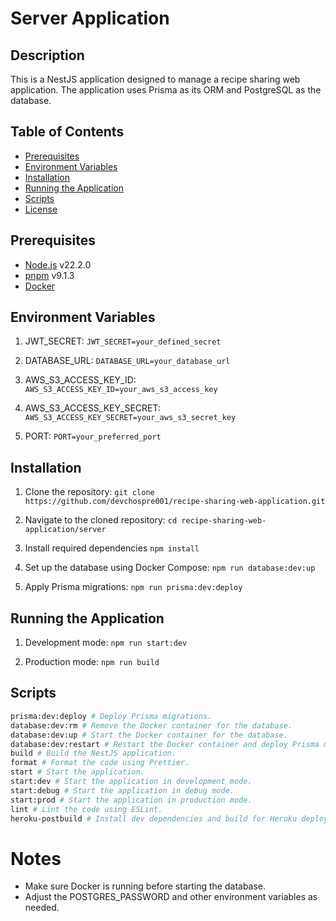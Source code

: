 # Server Application

## Description

This is a NestJS application designed to manage a recipe sharing web application. The application uses Prisma as its ORM and PostgreSQL as the database.

## Table of Contents

- [Prerequisites](#prerequisites)
- [Environment Variables](#environment-variables)
- [Installation](#installation)
- [Running the Application](#running-the-application)
- [Scripts](#scripts)
- [License](#license)

## Prerequisites

- [Node.js](https://nodejs.org/) v22.2.0
- [pnpm](https://pnpm.io/) v9.1.3
- [Docker](https://www.docker.com/)

## Environment Variables

1. JWT_SECRET:
```JWT_SECRET=your_defined_secret```

2. DATABASE_URL:
```DATABASE_URL=your_database_url```

3. AWS_S3_ACCESS_KEY_ID:
```AWS_S3_ACCESS_KEY_ID=your_aws_s3_access_key```

4. AWS_S3_ACCESS_KEY_SECRET:
```AWS_S3_ACCESS_KEY_SECRET=your_aws_s3_secret_key```

5. PORT:
```PORT=your_preferred_port```


## Installation

1. Clone the repository:
```git clone https://github.com/devchospre001/recipe-sharing-web-application.git```

2. Navigate to the cloned repository:
```cd recipe-sharing-web-application/server```

3. Install required dependencies
```npm install```

4. Set up the database using Docker Compose:
```npm run database:dev:up```

5. Apply Prisma migrations:
```npm run prisma:dev:deploy```

## Running the Application

1. Development mode:
```npm run start:dev```

2. Production mode:
```npm run build```

## Scripts
```bash
prisma:dev:deploy # Deploy Prisma migrations.
database:dev:rm # Remove the Docker container for the database.
database:dev:up # Start the Docker container for the database.
database:dev:restart # Restart the Docker container and deploy Prisma migrations.
build # Build the NestJS application.
format # Format the code using Prettier.
start # Start the application.
start:dev # Start the application in development mode.
start:debug # Start the application in debug mode.
start:prod # Start the application in production mode.
lint # Lint the code using ESLint.
heroku-postbuild # Install dev dependencies and build for Heroku deployment.
```

# Notes
- Make sure Docker is running before starting the database.
- Adjust the POSTGRES_PASSWORD and other environment variables as needed.

